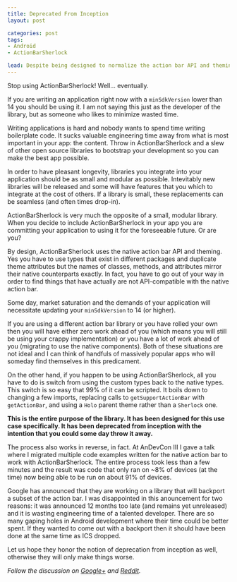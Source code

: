 ```yaml
---
title: Deprecated From Inception
layout: post

categories: post
tags:
- Android
- ActionBarSherlock

lead: Despite being designed to normalize the action bar API and theming across all modern versions of Android, the library has been deprecated from day one.
---
```


Stop using ActionBarSherlock!  Well... eventually.

If you are writing an application right now with a `minSdkVersion` lower than 14 you should be using it. I am not saying this just as the developer of the library, but as someone who likes to minimize wasted time.

Writing applications is hard and nobody wants to spend time writing boilerplate code. It sucks valuable engineering time away from what is most important in your app: the content. Throw in ActionBarSherlock and a slew of other open source libraries to bootstrap your development so you can make the best app possible.

In order to have pleasant longevity, libraries you integrate into your application should be as small and modular as possible. Intevitably new libraries will be released and some will have features that you which to integrate at the cost of others. If a library is small, these replacements can be seamless (and often times drop-in).

ActionBarSherlock is very much the opposite of a small, modular library. When you decide to include ActionBarSherlock in your app you are committing your application to using it for the foreseeable future. Or are you?

By design, ActionBarSherlock uses the native action bar API and theming. Yes you have to use types that exist in different packages and duplicate theme attributes but the names of classes, methods, and attributes mirror their native counterparts exactly. In fact, you have to go out of your way in order to find things that have actually are not API-compatible with the native action bar.

Some day, market saturation and the demands of your application will necessitate updating your `minSdkVersion` to 14 (or higher).

If you are using a different action bar library or you have rolled your own then you will have either zero work ahead of you (which means you will still be using your crappy implementation) or you have a lot of work ahead of you (migrating to use the native components). Both of these situations are not ideal and I can think of handfuls of massively popular apps who will someday find themselves in this predicament.

On the other hand, if you happen to be using ActionBarSherlock, all you have to do is switch from using the custom types back to the native types. This switch is so easy that 99% of it can be scripted. It boils down to changing a few imports, replacing calls to `getSupportActionBar` with `getActionBar`, and using a `Holo` parent theme rather than a `Sherlock` one.

**This is the entire purpose of the library. It has been designed for this use case specifically. It has been deprecated from inception with the intention that you could some day throw it away.**

The process also works in reverse, in fact. At AnDevCon III I gave a talk where I migrated multiple code examples written for the native action bar to work with ActionBarSherlock. The entire process took less than a few minutes and the result was code that only ran on ~8% of devices (at the time) now being able to be run on about 91% of devices.

Google has announced that they are working on a library that will backport a subset of the action bar. I was disappointed in this anouncement for two reasons: it was announced 12 months too late (and remains yet unreleased) and it is wasting engineering time of a talented developer. There are so many gaping holes in Android development where their time could be better spent. If they wanted to come out with a backport then it should have been done at the same time as ICS dropped.

Let us hope they honor the notion of deprecation from inception as well, otherwise they will only make things worse.

*Follow the discussion on [Google+][1] and [Reddit][2].*

 [1]: https://plus.google.com/u/1/108284392618554783657/posts/SA1KF2uHBnM
 [2]: http://www.reddit.com/r/androiddev/comments/10rybj/actionbarsherlock_deprecated_from_inception/
